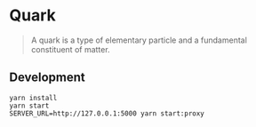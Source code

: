 # Quark

> A quark is a type of elementary particle and a fundamental constituent of matter.

## Development

```
yarn install
yarn start
SERVER_URL=http://127.0.0.1:5000 yarn start:proxy
```
